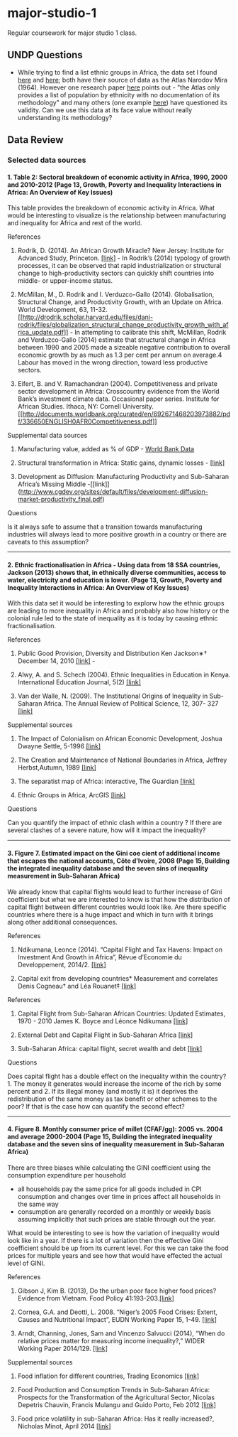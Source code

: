 # major-studio-1
Regular coursework for major studio 1 class.

## UNDP Questions

- While trying to find a list ethnic groups in Africa, the data set I found  [here](https://worldmap.harvard.edu/data/geonode:GREG_0vV)  and  [here](http://www.arcgis.com/home/item.html?id=cc2324e45ace44d09c333b4b4a1c14a3#data); both have their source of data as the  Atlas Narodov Mira (1964). However one research paper [here]() points out - "the Atlas only provides a list of population by ethnicity with no documentation of its methodology" and many others (one example [here](http://www.nber.org/papers/w9411.pdf)) have questioned its validity. Can we use this data at its face value without really understanding its methodology?



## Data Review
### Selected data sources

#### 1. Table 2: Sectoral breakdown of economic activity in Africa, 1990, 2000 and 2010-2012 (Page 13, Growth, Poverty and Inequality Interactions in Africa: An Overview of Key Issues)

This table provides the breakdown of economic activity in Africa. What would be interesting to visualize is the relationship between manufacturing and inequality for Africa and rest of the world.

References

1. Rodrik, D. (2014). An African Growth Miracle? New Jersey: Institute for Advanced Study, Princeton. [[link]](http://drodrik.scholar.harvard.edu/files/dani-rodrik/files/an_african_growth_miracle.pdf) - In Rodrik’s (2014) typology of growth processes, it can be observed that rapid industrialization or structural change to high-productivity sectors can quickly shift countries into middle- or upper-income status.

2. McMillan, M., D. Rodrik and I. Verduzco-Gallo (2014). Globalisation, Structural Change, and Productivity Growth, with an Update on Africa. World Development, 63, 11-32. [[http://drodrik.scholar.harvard.edu/files/dani-rodrik/files/globalization_structural_change_productivity_growth_with_africa_update.pdf]] - In attempting to calibrate this shift, McMillan, Rodrik and Verduzco-Gallo (2014) estimate that structural change in Africa between 1990 and 2005 made a sizeable negative contribution to overall economic growth by as much as 1.3 per cent per annum on average.4 Labour has moved in the wrong direction, toward less productive sectors.

3. Eifert, B. and V. Ramachandran (2004). Competitiveness and private sector development in Africa: Crosscountry evidence from the World Bank’s investment climate data. Occasional paper series. Institute for African Studies. Ithaca, NY: Cornell University. [[http://documents.worldbank.org/curated/en/692671468203973882/pdf/336650ENGLISH0AFR0Competitiveness.pdf]]

Supplemental data sources

1. Manufacturing value, added as % of GDP - [World Bank Data](http://data.worldbank.org/indicator/NV.IND.MANF.ZS?locations=ZG)

2. Structural transformation in Africa: Static gains, dynamic losses - [[link]](http://www.ggdc.net/publications/memorandum/gd136.pdf)

3. Development as Diffusion: Manufacturing Productivity and Sub-Saharan Africa’s Missing Middle -[[link]] (http://www.cgdev.org/sites/default/files/development-diffusion-market-productivity_final.pdf)

Questions

Is it always safe to assume that a transition towards manufacturing industries will always lead to more positive growth in a country or there are caveats to this assumption?

---
#### 2. Ethnic fractionalisation in Africa - Using data from 18 SSA countries, Jackson (2013) shows that, in ethnically diverse communities, access to water, electricity and education is lower. (Page 13, Growth, Poverty and Inequality Interactions in Africa: An Overview of Key Issues)

With this data set it would be interesting to explorw how the ethnic groups are leading to more inequality in Africa and probably also how history or the colonial rule led to the state of inequality as it is today by causing ethnic fractionalisation.

References

1. Public Good Provision, Diversity and Distribution Ken Jackson∗† December 14, 2010 [[link]](https://www.oecd.org/dev/pgd/46838673.pdf) -

2. Alwy, A. and S. Schech (2004). Ethnic Inequalities in Education in Kenya. International Education Journal, 5(2) [[link]](http://files.eric.ed.gov/fulltext/EJ903854.pdf)

3. Van der Walle, N. (2009). The Institutional Origins of Inequality in Sub-Saharan Africa. The Annual Review of Political Science, 12, 307- 327 [[link]](http://www.annualreviews.org/doi/pdf/10.1146/annurev.polisci.11.063006.092318)

Supplemental sources

1. The Impact of Colonialism on African Economic Development, Joshua Dwayne Settle, 5-1996 [[link]](http://trace.tennessee.edu/cgi/viewcontent.cgi?article=1182&context=utk_chanhonoproj)

2. The Creation and Maintenance of National Boundaries in Africa, Jeffrey Herbst,Autumn, 1989 [[link]](http://www.jstor.org/stable/pdf/2706803.pdf?seq=1#page_scan_tab_contents)

3. The separatist map of Africa: interactive, The Guardian [[link]](http://www.theguardian.com/world/interactive/2012/sep/06/africa-map-separatist-movements-interactive)

4. Ethnic Groups in Africa, ArcGIS [[link]](http://www.arcgis.com/home/item.html?id=cc2324e45ace44d09c333b4b4a1c14a3#data)

Questions

Can you quantify the impact of ethnic clash within a country ? If there are several clashes of a severe nature, how will it impact the inequality?

---
#### 3. Figure 7. Estimated impact on the Gini coe cient of additional income that escapes the national accounts, Côte d’Ivoire, 2008 (Page 15, Building the integrated inequality database and the seven sins of inequality measurement in Sub-Saharan Africa)

We already know that capital flights would lead to further increase of Gini coefficient but what we are interested to know is that how the distribution of capital flight between different countries would look like. Are there specific countries where there is a huge impact and which in turn with it brings along other additional consequences.

References
1. Ndikumana, Leonce (2014). “Capital Flight and Tax Havens: Impact on Investment And Growth in Africa”, Révue d’Economie du Developpement, 2014/2. [[link]](http://www.afd.fr/webdav/shared/PRESSE/Evenements/eudn/EUDN2013_Session%204_Ndikumana%20(speaker).pdf)

2. Capital exit from developing countries* Measurement and correlates Denis Cogneau† and Léa Rouanet‡ [[link]](http://www.parisschoolofeconomics.eu/docs/cogneau-denis/cogneau_rouanet-capital_exit_programme_pape.pdf)

References

1. Capital Flight from Sub-Saharan African Countries: Updated Estimates, 1970 - 2010 James K. Boyce and Léonce Ndikumana [[link]](http://www.peri.umass.edu/fileadmin/pdf/ADP/SSAfrica_capitalflight_Oct23_2012.pdf)

2. External Debt and Capital Flight in Sub-Saharan Africa [[link]](http://site.ebrary.com.libproxy.newschool.edu/lib/newschool/reader.action?docID=10556941&ppg=220)

3. Sub-Saharan Africa: capital flight, secret wealth and debt [[link]](http://www.theguardian.com/global-development/datablog/interactive/2012/jul/21/sub-saharan-africa-capital-flight-debt)

Questions

Does capital flight has a double effect on the inequality within the country? 1. The money it generates would increase the income of the rich by some percent and 2. If its illegal money (and mostly it is) it deprives the redistribution of the same money as tax benefit or other schemes to the poor? If that is the case how can quantify the second effect?

---
#### 4. Figure 8. Monthly consumer price of millet (CFAF/gg): 2005 vs. 2004 and average 2000-2004 (Page 15, Building the integrated inequality database and the seven sins of inequality measurement in Sub-Saharan Africa)

There are three biases while calculating the GINI coefficient using the consumption expenditure per household

- all households pay the same price for all goods included in CPI consumption and changes over time in prices affect all households in the same way
- consumption are generally recorded on a monthly or weekly basis assuming implicitly that such prices are stable through out the year.

What would be interesting to see is how the variation of inequality would look like in a year. If there is a lot of variation then the effective Gini coefficient should be up from its current level. For this we can take the food prices for multiple years and see how that would have effected the actual level of GINI.

References
1. Gibson J, Kim B. (2013), Do the urban poor face higher food prices? Evidence from Vietnam. Food Policy 41:193-203.[[link]](http://ac.els-cdn.com/S0306919213000547/1-s2.0-S0306919213000547-main.pdf?_tid=7357af84-7431-11e6-898d-00000aab0f26&acdnat=1473166821_5b21ec63d84777f064859e9a599312ac)

2. Cornea, G.A. and Deotti, L. 2008. “Niger’s 2005 Food Crises: Extent, Causes and Nutritional Impact”, EUDN Working Paper 15, 1-49. [[link]](https://www.researchgate.net/publication/237773711_NIGER'S'_2005_FOOD_CRISIS_EXTENT_CAUSES_AND_NUTRITIONAL_IMPACT)

3. Arndt, Channing, Jones, Sam and Vincenzo Salvucci (2014), “When do relative prices matter for measuring income inequality?,” WIDER Working Paper 2014/129. [[link]](https://www.wider.unu.edu/publication/when-do-relative-prices-matter-measuring-income-inequality)

Supplemental sources

1. Food inflation for different countries, Trading Economics [[link]](http://www.tradingeconomics.com/ethiopia/food-inflation)

2. Food Production and Consumption Trends in Sub-Saharan Africa: Prospects for the Transformation of the Agricultural Sector, Nicolas Depetris Chauvin, Francis Mulangu and Guido Porto, Feb 2012 [[link]](http://www.undp.org/content/dam/rba/docs/Working%20Papers/Food%20Production%20and%20Consumption.pdf)

3. Food price volatility in sub-Saharan Africa: Has it really increased?, Nicholas Minot, April 2014 [[link]](http://www.sciencedirect.com/science/article/pii/S0306919213001863)
